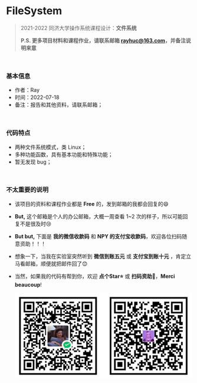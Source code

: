 # FileSystem
> 2021-2022 同济大学操作系统课程设计：**文件系统**
>
> **P.S. 更多项目材料和课程作业，请联系邮箱 rayhuc@163.com，并备注说明来意**

<br/>

### 基本信息

- 作者：Ray
- 时间：2022-07-18
- 备注：报告和其他资料，请联系邮箱；

<br/>

### 代码特点

- 两种文件系统模式，类 Linux；
- 多种功能函数，具有基本功能和特殊功能；
- 暂无发现 bug；

<br/>

### 不太重要的说明

- 该项目的资料和课程作业都是 **Free** 的，发到邮箱的我都会回复的:smile:
- **But,** 这个邮箱是个人的办公邮箱，大概一周查看 1~2 次的样子，所以可能回复不是很及时:cry:
- **But but,** 下面是 **我的微信收款码** 和 **NPY 的支付宝收款码**，欢迎各位扫码随意资助！！！
- 想象一下，当我在实验室突然听到 **微信到账五元** 或 **支付宝到账十元** ，肯定立马看邮箱，顺便就把邮件回了:blush:
- 当然，如果我的代码有帮到你，欢迎 **点个Star:star:** 或 **扫码资助:money_with_wings:**，**Merci beaucoup**!

  ![./donner.jpg](donner.jpg)
